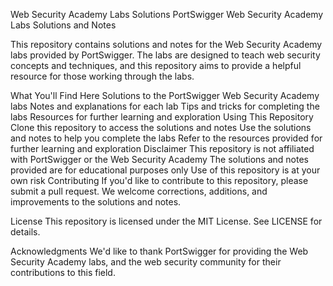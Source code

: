 Web Security Academy Labs Solutions
PortSwigger Web Security Academy Labs Solutions and Notes

This repository contains solutions and notes for the Web Security Academy labs provided by PortSwigger. The labs are designed to teach web security concepts and techniques, and this repository aims to provide a helpful resource for those working through the labs.

What You'll Find Here
Solutions to the PortSwigger Web Security Academy labs
Notes and explanations for each lab
Tips and tricks for completing the labs
Resources for further learning and exploration
Using This Repository
Clone this repository to access the solutions and notes
Use the solutions and notes to help you complete the labs
Refer to the resources provided for further learning and exploration
Disclaimer
This repository is not affiliated with PortSwigger or the Web Security Academy
The solutions and notes provided are for educational purposes only
Use of this repository is at your own risk
Contributing
If you'd like to contribute to this repository, please submit a pull request. We welcome corrections, additions, and improvements to the solutions and notes.

License
This repository is licensed under the MIT License. See LICENSE for details.

Acknowledgments
We'd like to thank PortSwigger for providing the Web Security Academy labs, and the web security community for their contributions to this field.
